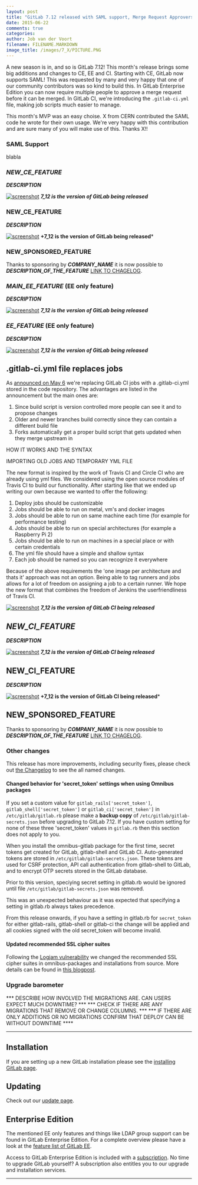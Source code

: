 ```yaml
---
layout: post
title: "GitLab 7.12 released with SAML support, Merge Request Approvers and .gitlab-ci.yml!"
date: 2015-06-22
comments: true
categories:
author: Job van der Voort
filename: FILENAME.MARKDOWN
image_title: /images/7_X/PICTURE.PNG
---
```


A new season is in, and so is GitLab 7.12! This month's release brings some big
additions and changes to CE, EE and CI. Starting with CE, GitLab now supports
SAML! This was requested by many and very happy that one of our community contributors
was so kind to build this. In GitLab Enterprise Edition you can now require multiple
people to approve a merge request before it can be merged. In GitLab CI, we're
introducing the `.gitlab-ci.yml` file, making job scripts much easier to manage.

This month's MVP was an easy choise. X from CERN contributed the SAML code he
wrote for their own usage. We're very happy with this contribution and are sure
many of you will make use of this.
Thanks X!!

<!--more-->

### SAML Support

blabla

### ***NEW_CE_FEATURE***

***DESCRIPTION***

[![screenshot](/images/7_12/feature.png)](/images/7_12/feature.png) ***7_12 is the version of GitLab being released***


### NEW_CE_FEATURE

***DESCRIPTION***

[![screenshot](/images/7_12/feature.png)](/images/7_12/feature.png) **+7_12 is the version of GitLab being released***

### NEW_SPONSORED_FEATURE

Thanks to sponsoring by ***COMPANY_NAME*** it is now possible to ***DESCRIPTION_OF_THE_FEATURE*** [LINK TO CHAGELOG](https://gitlab.com/gitlab-org/gitlab-ce/blob/7-12-stable/CHANGELOG#L18).

### ***MAIN_EE_FEATURE*** (EE only feature)

***DESCRIPTION***

[![screenshot](/images/7_12/feature.png)](/images/7_12/feature.png) ***7_12 is the version of GitLab being released***

### ***EE_FEATURE*** (EE only feature)

***DESCRIPTION***

[![screenshot](/images/7_12/feature.png)](/images/7_12/feature.png) ***7_12 is the version of GitLab being released***


## .gitlab-ci.yml file replaces jobs

As [announced on May 6](https://about.gitlab.com/2015/05/06/why-were-replacing-gitlab-ci-jobs-with-gitlab-ci-dot-yml/) we're replacing GitLab CI jobs with a .gitlab-ci.yml stored in the code repository. The advantages are listed in the announcement but the main ones are:

1. Since build script is version controlled more people can see it and to propose changes
1. Older and newer branches build correctly since they can contain a different build file
1. Forks automatically get a proper build script that gets updated when they merge upstream in

HOW IT WORKS AND THE SYNTAX

IMPORTING OLD JOBS AND TEMPORARY YML FILE

The new format is inspired by the work of Travis CI and Circle CI who are already using yml files.
We considered using the open source modules of Travis CI to build our functionality.
After starting like that we ended up writing our own because we wanted to offer the following:

1. Deploy jobs should be customizable
1. Jobs should be able to run on metal, vm's and docker images
1. Jobs should be able to run on same machine each time (for example for performance testing)
1. Jobs should be able to run on special architectures (for example a Raspberry Pi 2)
1. Jobs should be able to run on machines in a special place or with certain credentials
1. The yml file should have a simple and shallow syntax
1. Each job should be named so you can recognize it everywhere

Because of the above requirements the 'one image per architecture and thats it' approach was not an option.
Being able to tag runners and jobs allows for a lot of freedom on assigning a job to a certain runner.
We hope the new format that combines the freedom of Jenkins the userfriendliness of Travis CI.

[![screenshot](/images/7_12/feature.png)](/images/7_12/feature.png) ***7_12 is the version of GitLab CI being released***

## ***NEW_CI_FEATURE***

***DESCRIPTION***

[![screenshot](/images/7_12/feature.png)](/images/7_12/feature.png) ***7_12 is the version of GitLab CI being released***


## NEW_CI_FEATURE

***DESCRIPTION***

[![screenshot](/images/7_12/feature.png)](/images/7_12/feature.png) **+7_12 is the version of GitLab CI being released***

## NEW_SPONSORED_FEATURE

Thanks to sponsoring by ***COMPANY_NAME*** it is now possible to ***DESCRIPTION_OF_THE_FEATURE*** [LINK TO CHAGELOG](https://gitlab.com/gitlab-org/gitlab-ce/blob/7-12-stable/CHANGELOG#L18).

### Other changes

This release has more improvements, including security fixes, please check out [the Changelog](https://gitlab.com/gitlab-org/gitlab-ce/blob/master/CHANGELOG) to see the all named changes.

#### Changed behavior for 'secret_token' settings when using Omnibus packages

If you set a custom value for `gitlab_rails['secret_token']`, `gitlab_shell['secret_token']` or `gitlab_ci['secret_token']` in `/etc/gitlab/gitlab.rb` please make a **backup copy** of `/etc/gitlab/gitlab-secrets.json` before upgrading to GitLab 7.12.
If you have custom setting for none of these three 'secret_token' values in `gitlab.rb` then this section does not apply to you.

When you install the omnibus-gitlab package for the first time, secret tokens get created for GitLab, gitlab-shell and GitLab CI.
Auto-generated tokens are stored in `/etc/gitlab/gitlab-secrets.json`.
These tokens are used for CSRF protection, API call authentication from gitlab-shell to GitLab, and to encrypt OTP secrets stored in the GitLab database.

Prior to this version, speciying secret setting in gitlab.rb would be ignored until file `/etc/gitlab/gitlab-secrets.json` was removed.

This was an unexpected behaviour as it was expected that specifying a setting in gitlab.rb always takes precedence.

From this release onwards, if you have a setting in gitlab.rb for `secret_token` for either gitlab-rails, gitlab-shell or gitlab-ci the change will be applied and all cookies signed with the old secret_token will become invalid.

#### Updated recommended SSL cipher suites

Following the [Logjam vulnerability](https://about.gitlab.com/2015/05/21/security-advisory-for-logjam-vulnerability/) we changed the recommended SSL cipher suites in omnibus-packages and installations from source. More details can be found in [this blogpost](https://about.gitlab.com/2015/06/16/gitlab-com-and-logjam/).


### Upgrade barometer

*** DESCRIBE HOW INVOLVED THE MIGRATIONS ARE. CAN USERS EXPECT MUCH DOWNTIME? ***
*** CHECK IF THERE ARE ANY MIGRATIONS THAT REMOVE OR CHANGE COLUMNS. ***
*** IF THERE ARE ONLY ADDITIONS OR NO MIGRATIONS CONFIRM THAT DEPLOY CAN BE WITHOUT DOWNTIME ****

- - -

## Installation

If you are setting up a new GitLab installation please see the [installing GitLab page](https://www.gitlab.com/installation/).

## Updating

Check out our [update page](https://about.gitlab.com/update/).

## Enterprise Edition

The mentioned EE only features and things like LDAP group support can be found in GitLab Enterprise Edition.
For a complete overview please have a look at the [feature list of GitLab EE](http://www.gitlab.com/gitlab-ee/).

Access to GitLab Enterprise Edition is included with a [subscription](http://www.gitlab.com/pricing/).
No time to upgrade GitLab yourself?
A subscription also entitles you to our upgrade and installation services.

- - -
